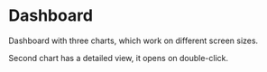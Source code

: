 # Dashboard

Dashboard with three charts, which work on different screen sizes.

Second chart has a detailed view, it opens on double-click.
